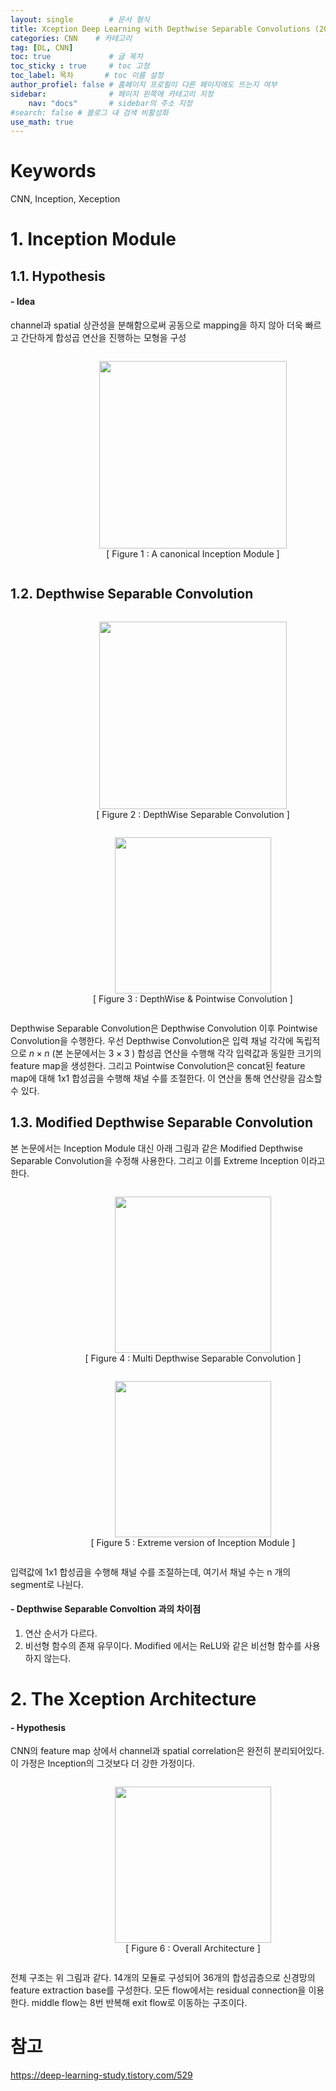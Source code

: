 ```yaml
---
layout: single        # 문서 형식
title: Xception Deep Learning with Depthwise Separable Convolutions (2017)       # 제목
categories: CNN    # 카테고리
tag: [DL, CNN]
toc: true             # 글 목차
toc_sticky : true     # toc 고정
toc_label: 목차       # toc 이름 설정
author_profiel: false # 홈페이지 프로필이 다른 페이지에도 뜨는지 여부
sidebar:              # 페이지 왼쪽에 카테고리 지정
    nav: "docs"       # sidebar의 주소 지정
#search: false # 블로그 내 검색 비활성화
use_math: true
---
```

# Keywords
CNN, Inception, Xeception


# 1. Inception Module

## 1.1. Hypothesis

#### - Idea
channel과 spatial 상관성을 분해함으로써 공동으로 mapping을 하지 않아 더욱 빠르고 간단하게 합성곱 연산을 진행하는 모형을 구성

<figure style="text-align: center; display: inline-block; width: 100%;">
    <img src = "/images/Xception/figure1.jpg" height = 300>    
    <figcaption style="display: block; width: 100%; text-align: center;">[ Figure 1 : A canonical Inception Module ]</figcaption>
</figure>

## 1.2. Depthwise Separable Convolution
<figure style="text-align: center; display: inline-block; width: 100%;">
    <img src = "/images/Xception/dsc1.jpg" height = 300>    
    <figcaption style="display: block; width: 100%; text-align: center;">[ Figure 2 : DepthWise Separable Convolution ]</figcaption>
</figure>

<figure style="text-align: center; display: inline-block; width: 100%;">
    <img src = "/images/Xception/dsc2.jpg" height = 250>    
    <figcaption style="display: block; width: 100%; text-align: center;">[ Figure 3 : DepthWise & Pointwise Convolution ]</figcaption>
</figure>

Depthwise Separable Convolution은 Depthwise Convolution 이후 Pointwise Convolution을 수행한다. 우선 Depthwise Convolution은 입력 채널 각각에 독립적으로 $n \times n$ (본 논문에서는 $3 \times 3$ ) 합성곱 연산을 수행해 각각 입력값과 동일한 크기의 feature map을 생성한다. 그리고 Pointwise Convolution은 concat된 feature map에 대해 1x1 합성곱을 수행해 채널 수를 조절한다. 이 연산을 통해 연산량을 감소할 수 있다.

## 1.3. Modified Depthwise Separable Convolution
본 논문에서는 Inception Module 대신 아래 그림과 같은 Modified Depthwise Separable Convolution을 수정해 사용한다. 그리고 이를 Extreme Inception 이라고 한다.

<figure style="text-align: center; display: inline-block; width: 100%;">
    <img src = "/images/Xception/mdsc1.jpg" height = 250>    
    <figcaption style="display: block; width: 100%; text-align: center;">[ Figure 4 : Multi Depthwise Separable Convolution ]</figcaption>
</figure>

<figure style="text-align: center; display: inline-block; width: 100%;">
    <img src = "/images/Xception/figure4.jpg" height = 250>    
    <figcaption style="display: block; width: 100%; text-align: center;">[ Figure 5 : Extreme version of Inception Module ]</figcaption>
</figure>


입력값에 1x1 합성곱을 수행해 채널 수를 조절하는데, 여기서 채널 수는 n 개의 segment로 나뉜다. 

#### - Depthwise Separable Convoltion 과의 차이점
1. 연산 순서가 다르다. 
2. 비선형 함수의 존재 유무이다. Modified 에서는 ReLU와 같은 비선형 함수를 사용하지 않는다. 


# 2. The Xception Architecture
#### - Hypothesis
CNN의 feature map 상에서 channel과 spatial correlation은 완전히 분리되어있다. 이 가정은 Inception의 그것보다 더 강한 가정이다. 

<figure style="text-align: center; display: inline-block; width: 100%;">
    <img src = "/images/Xception/figure5.jpg" height = 250>    
    <figcaption style="display: block; width: 100%; text-align: center;">[ Figure 6 : Overall Architecture ]</figcaption>
</figure>

전체 구조는 위 그림과 같다. 14개의 모듈로 구성되어 36개의 합성곱층으로 신경망의 feature extraction base를 구성한다. 모든 flow에서는 residual connection을 이용한다. middle flow는 8번 반복해 exit flow로 이동하는 구조이다. 

# 참고
https://deep-learning-study.tistory.com/529